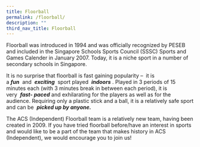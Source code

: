 ```yaml
---
title: Floorball
permalink: /floorball/
description: ""
third_nav_title: Floorball
---
```

Floorball was introduced in 1994 and was officially recognized by PESEB and included in the Singapore Schools Sports Council (SSSC) Sports and Games Calender in January 2007. Today, it is a niche sport in a number of secondary schools in Singapore.

It is no surprise that floorball is fast gaining popularity –  it is a _**fun**_  and  **_exciting_**  sport played  **_indoors_** . Played in 3 periods of 15 minutes each (with 3 minutes break in between each period), it is very  **_fast- paced_** and exhilarating for the players as well as for the audience. Requiring only a plastic stick and a ball, it is a relatively safe sport and can be  **_picked up by anyone._**

The ACS (Independent) Floorball team is a relatively new team, having been created in 2009. If you have tried floorball before/have an interest in sports and would like to be a part of the team that makes history in ACS (Independent), we would encourage you to join us!
